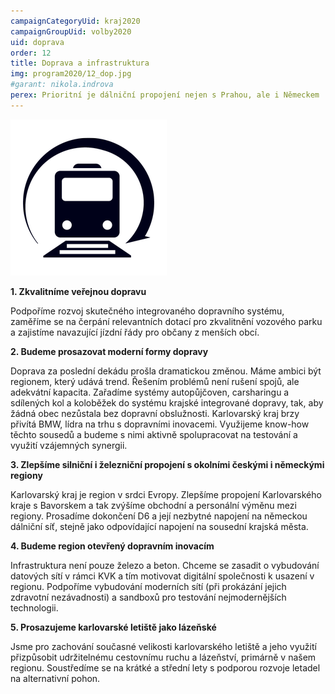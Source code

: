 ```yaml
---
campaignCategoryUid: kraj2020
campaignGroupUid: volby2020
uid: doprava
order: 12
title: Doprava a infrastruktura
img: program2020/12_dop.jpg
#garant: nikola.indrova
perex: Prioritní je dálniční propojení nejen s Prahou, ale i Německem
---
```


![](/assets/img/program2020/12_doprava.png)

**1.  Zkvalitníme veřejnou dopravu** 
    
Podpoříme rozvoj skutečného integrovaného dopravního systému, zaměříme se na čerpání relevantních dotací pro zkvalitnění vozového parku a zajistíme navazující jízdní řády pro občany z menších obcí.
    
**2.  Budeme prosazovat moderní formy dopravy**
    
Doprava za poslední dekádu prošla dramatickou změnou. Máme ambici být regionem, který udává trend. Řešením problémů není rušení spojů, ale adekvátní kapacita. Zařadíme systémy autopůjčoven, carsharingu a sdílených kol a koloběžek do systému krajské integrované dopravy, tak, aby žádná obec nezůstala bez dopravní obslužnosti. Karlovarský kraj brzy přivítá BMW, lídra na trhu s dopravními inovacemi. Využijeme know-how těchto sousedů a budeme s nimi aktivně spolupracovat na testování a využití vzájemných synergii.
    
**3.  Zlepšíme silniční i železniční propojení s okolními českými i německými regiony**
    
Karlovarský kraj je region v srdci Evropy. Zlepšíme propojení Karlovarského kraje s Bavorskem a tak zvýšíme obchodní a personální výměnu mezi regiony. Prosadíme dokončení D6 a její nezbytné napojení na německou dálniční síť, stejně jako odpovídající napojení na sousední krajská města.
    
**4.  Budeme region otevřený dopravním inovacím**
 
 Infrastruktura není pouze železo a beton. Chceme se zasadit o vybudování datových sítí v rámci KVK a tím motivovat digitální společnosti k usazení v regionu. Podpoříme vybudování moderních sítí (při prokázání jejich zdravotní nezávadnosti) a sandboxů pro testování nejmodernějších technologii.
    
**5.  Prosazujeme karlovarské letiště jako lázeňské**
    
Jsme pro zachování současné velikosti karlovarského letiště a jeho využití přizpůsobit udržitelnému cestovnímu ruchu a lázeňství, primárně v našem regionu. Soustředíme se na krátké a střední lety s podporou rozvoje letadel na alternativní pohon.

